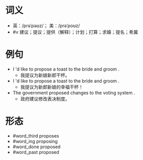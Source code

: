 # 词义
- 英：/prəˈpəʊz/； 美：/prəˈpoʊz/
- #v 建议；提议；提供（解释）；计划；打算；求婚；提名；希冀
# 例句
- I 'd like to propose a toast to the bride and groom .
	- 我提议为新娘新郎干杯。
- I 'd like to propose a toast to the bride and groom .
	- 我提议为新郎新娘的幸福干杯！
- The government proposed changes to the voting system .
	- 政府建议修改表决制度。
# 形态
- #word_third proposes
- #word_ing proposing
- #word_done proposed
- #word_past proposed
